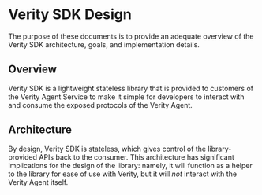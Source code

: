 # Verity SDK Design
The purpose of these documents is to provide an adequate overview of the Verity SDK architecture, goals, and implementation details. 

## Overview
Verity SDK is a lightweight stateless library that is provided to customers of the Verity Agent Service to make it simple for developers to interact with and consume the exposed protocols of the Verity Agent.

## Architecture
By design, Verity SDK is stateless, which gives control of the library-provided APIs back to the consumer. This architecture has significant implications for the design of the library: namely, it will function as a helper to the library for ease of use with Verity, but it will *not* interact with the Verity Agent itself. 
